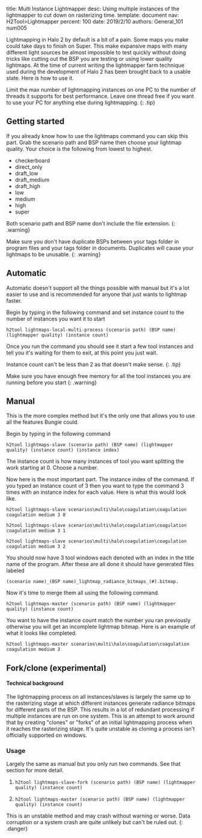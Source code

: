 title:      Multi Instance Lightmapper
desc:       Using multiple instances of the lightmapper to cut down on rasterizing time.
template:   document
nav:        H2Tool>Lightmapper
percent:    100
date:       2019/2/10
authors:    General_101
            num005

Lightmapping in Halo 2 by default is a bit of a pain. Some maps you make could take days to finish on Super. This make expansive maps with many different light sources be almost impossible to test quickly without doing tricks like
cutting out the BSP you are testing or using lower quality lightmaps. At the time of current writing the lightmapper farm technique used during the development of Halo 2 has been brought back to a usable state. Here is how to use it.

Limit the max number of lightmapping instances on one PC to the number of threads it supports for best performance. Leave one thread free if you want to use your PC for anything else during lightmapping.
{: .tip}

## Getting started

If you already know how to use the lightmaps command you can skip this part. Grab the scenario path and BSP name then choose your lightmap quality. Your choice is the following from lowest to highest.

- checkerboard
- direct_only
- draft_low
- draft_medium
- draft_high
- low
- medium
- high
- super

Both scenario path and BSP name don't include the file extension. 
{: .warning}

Make sure you don't have duplicate BSPs between your tags folder in program files and your tags folder in documents. Duplicates will cause your lightmaps to be unusable.
{: .warning}

## Automatic

Automatic doesn't support all the things possible with manual but it's a lot easier to use and is recommended for anyone that just wants to lightmap faster.

Begin by typing in the following command and set instance count to the number of instances you want it to start

```
h2tool lightmaps-local-multi-process (scenario path) (BSP name) (lightmapper quality) (instance count)
```
Once you run the command you should see it start a few tool instances and tell you it's waiting for them to exit, at this point you just wait.

Instance count can't be less than 2 as that doesn't make sense.
{: .tip}

Make sure you have enough free memory for all the tool instances you are running before you start
{: .warning}


## Manual

This is the more complex method but it's the only one that allows you to use all the features Bungie could.

Begin by typing in the following command

```
h2tool lightmaps-slave (scenario path) (BSP name) (lightmapper quality) (instance count) (instance index)
```


The instance count is how many instances of tool you want splitting the work starting at 0. Choose a number.

Now here is the most important part. The instance index of the command. If you typed an instance count of 3 then you want to type the command 3 times with an instance index for each value. Here is what this would look like.

```
h2tool lightmaps-slave scenarios\multi\halo\coagulation\coagulation coagulation medium 3 0

h2tool lightmaps-slave scenarios\multi\halo\coagulation\coagulation coagulation medium 3 1

h2tool lightmaps-slave scenarios\multi\halo\coagulation\coagulation coagulation medium 3 2
```
You should now have 3 tool windows each denoted with an index in the title name of the program. After these are all done it should have generated files labeled
 
```
(scenario name)_(BSP name)_lightmap_radiance_bitmaps_(#).bitmap.
```

Now it's time to merge them all using the following command.

```
h2tool lightmaps-master (scenario path) (BSP name) (lightmapper quality) (instance count)
```

You want to have the instance count match the number you ran previously otherwise you will get an incomplete lightmap bitmap. Here is an example of what it looks like completed.

```
h2tool lightmaps-master scenarios\multi\halo\coagulation\coagulation coagulation medium 3 
```

## Fork/clone (experimental)

#### Technical background

The lightmapping process on all instances/slaves is largely the same up to the rasterizing stage at which different instances generate radiance bitmaps for different parts of the BSP. This results in a lot of redundant processing if multiple instances are run on one system. This is an attempt to work around that by creating "clones" or "forks" of an initial lightmapping process when it reaches the rasterizing stage. It's quite unstable as cloning a process isn't officially supported on windows.

### Usage

Largely the same as manual but you only run two commands. See that section for more detail.

1. `h2tool lightmaps-slave-fork (scenario path) (BSP name) (lightmapper quality) (instance count)`

2. `h2tool lightmaps-master (scenario path) (BSP name) (lightmapper quality) (instance count)`

This is an unstable method and may crash without warning or worse. Data corruption or a system crash are quite unlikely but can't be ruled out.
{: .danger}
